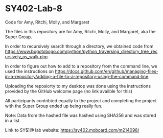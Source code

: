 # SY402-Lab-8
Code for Amy, Ritchi, Molly, and Margaret

The files in this repository are for Amy, Ritchi, Molly, and Margaret, aka the Super Group.

In order to recursively search through a directory, we obtained code from https://www.bogotobogo.com/python/python_traversing_directory_tree_recursively_os_walk.php.

In order to figure out how to add to a repository from the command line, we used the instructions on https://docs.github.com/en/github/managing-files-in-a-repository/adding-a-file-to-a-repository-using-the-command-line.

Uploading the reposiorty to my desktop was done using the instructions provided by the GitHub welcome page (no link availble for this)

All participants contribted equally to the project and completing the project with the Super Group ended up being really fun.

Note: Data from the hashed file was hashed using SHA256 and was stored in a list.

Link to SY$)@ lab website: https://sy402.moboard.com/m214098/
